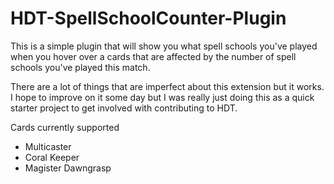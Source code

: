 # HDT-SpellSchoolCounter-Plugin

This is a simple plugin that will show you what spell schools you've played when you hover over a cards that are affected by the number of spell schools you've played this match.

There are a lot of things that are imperfect about this extension but it works. I hope to improve on it some day but I was really just doing this as a quick starter project to get involved with contributing to HDT.


Cards currently supported 
* Multicaster 
* Coral Keeper
* Magister Dawngrasp

